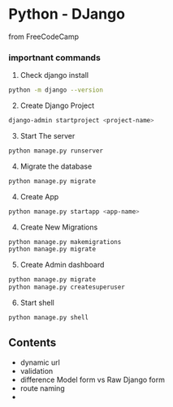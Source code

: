 # Python - DJango

from FreeCodeCamp

### importnant commands

1. Check django install
```sh
python -m django --version
```
2. Create Django Project
```sh
django-admin startproject <project-name>
```

3. Start The server
```sh
python manage.py runserver
```

4. Migrate the database
```sh
python manage.py migrate
```

4. Create App
```sh
python manage.py startapp <app-name>
```

4. Create New Migrations
```sh
python manage.py makemigrations
python manage.py migrate
```

5. Create Admin dashboard
```sh
python manage.py migrate
python manage.py createsuperuser
```

6. Start shell
```sh
python manage.py shell
```

## Contents

- dynamic url
- validation
- difference Model form vs Raw Django form
- route naming
- 
